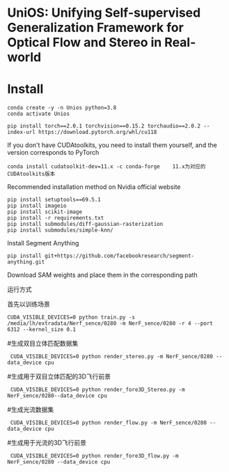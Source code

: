 #  UniOS: Unifying Self-supervised Generalization Framework for Optical Flow and Stereo in Real-world

# Install
```
conda create -y -n Unios python=3.8
conda activate Unios 

pip install torch==2.0.1 torchvision==0.15.2 torchaudio==2.0.2 --index-url https://download.pytorch.org/whl/cu118
```
If you don't have CUDAtoolkits, you need to install them yourself, and the version corresponds to PyTorch
```
conda install cudatoolkit-dev=11.x -c conda-forge    11.x为对应的CUDAtoolkits版本
```
Recommended installation method on Nvidia official website
```
pip install setuptools==69.5.1
pip install imageio
pip install scikit-image
pip install -r requirements.txt
pip install submodules/diff-gaussian-rasterization
pip install submodules/simple-knn/
```

Install Segment Anything
```
pip install git+https://github.com/facebookresearch/segment-anything.git
```
Download SAM weights and place them in the corresponding path

运行方式

首先以训练场景 
```
CUDA_VISIBLE_DEVICES=0 python train.py -s /media/lh/extradata/Nerf_sence/0280 -m NerF_sence/0280 -r 4 --port 6312 --kernel_size 0.1
```
#生成双目立体匹配数据集
```
 CUDA_VISIBLE_DEVICES=0 python render_stereo.py -m NerF_sence/0280 --data_device cpu
```
#生成用于双目立体匹配的3D飞行前景
```
 CUDA_VISIBLE_DEVICES=0 python render_fore3D_Stereo.py -m NerF_sence/0280--data_device cpu
```

#生成光流数据集
```
 CUDA_VISIBLE_DEVICES=0 python render_flow.py -m NerF_sence/0280 --data_device cpu
```
#生成用于光流的3D飞行前景
```
 CUDA_VISIBLE_DEVICES=0 python render_fore3D_flow.py -m NerF_sence/0280 --data_device cpu
```
